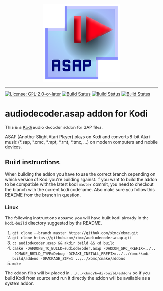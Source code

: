 <p align="center">
  <img src="audiodecoder.asap/icon.png" />
</p>

------------------

[![License: GPL-2.0-or-later](https://img.shields.io/badge/License-GPL%20v2+-blue.svg)](LICENSE.md)
[![Build Status](https://travis-ci.org/xbmc/audiodecoder.asap.svg?branch=Matrix)](https://travis-ci.org/xbmc/audiodecoder.asap/branches)
[![Build Status](https://dev.azure.com/teamkodi/binary-addons/_apis/build/status/xbmc.audiodecoder.asap?branchName=Matrix)](https://dev.azure.com/teamkodi/binary-addons/_build/latest?definitionId=4&branchName=Matrix)
[![Build Status](https://jenkins.kodi.tv/view/Addons/job/xbmc/job/audiodecoder.asap/job/Matrix/badge/icon)](https://jenkins.kodi.tv/blue/organizations/jenkins/xbmc%2Faudiodecoder.asap/branches/)
<!--- [![Build Status](https://ci.appveyor.com/api/projects/status/github/xbmc/audiodecoder.asap?branch=Matrix&svg=true)](https://ci.appveyor.com/project/xbmc/audiodecoder-asap?branch=Matrix) -->

# audiodecoder.asap addon for Kodi

This is a [Kodi](https://kodi.tv) audio decoder addon for SAP files.

ASAP (Another Slight Atari Player) plays on Kodi and converts 8-bit Atari music (*.sap, *.cmc, *.mpt, *.rmt, *.tmc, ...) on modern computers and mobile devices.

## Build instructions

When building the addon you have to use the correct branch depending on which version of Kodi you're building against. 
If you want to build the addon to be compatible with the latest kodi `master` commit, you need to checkout the branch with the current kodi codename.
Also make sure you follow this README from the branch in question.

### Linux

The following instructions assume you will have built Kodi already in the `kodi-build` directory 
suggested by the README.

1. `git clone --branch master https://github.com/xbmc/xbmc.git`
2. `git clone https://github.com/xbmc/audiodecoder.asap.git`
3. `cd audiodecoder.asap && mkdir build && cd build`
4. `cmake -DADDONS_TO_BUILD=audiodecoder.asap -DADDON_SRC_PREFIX=../.. -DCMAKE_BUILD_TYPE=Debug -DCMAKE_INSTALL_PREFIX=../../xbmc/kodi-build/addons -DPACKAGE_ZIP=1 ../../xbmc/cmake/addons`
5. `make`

The addon files will be placed in `../../xbmc/kodi-build/addons` so if you build Kodi from source and run it directly 
the addon will be available as a system addon.

